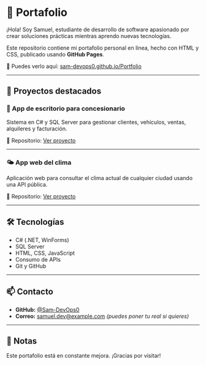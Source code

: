 # 💼 Portafolio 

¡Hola! Soy Samuel, estudiante de desarrollo de software apasionado por crear soluciones prácticas mientras aprendo nuevas tecnologías.

Este repositorio contiene mi portafolio personal en línea, hecho con HTML y CSS, publicado usando **GitHub Pages**.

🔗 Puedes verlo aquí: [sam-devops0.github.io/Portfolio](https://sam-devops0.github.io/Portfolio)

---

## 🚀 Proyectos destacados

### 🚗 App de escritorio para concesionario
Sistema en C# y SQL Server para gestionar clientes, vehículos, ventas, alquileres y facturación.

🔗 Repositorio: [Ver proyecto](https://github.com/Sam-DevOps0/concesionario)

---

### 🌤️ App web del clima
Aplicación web para consultar el clima actual de cualquier ciudad usando una API pública.

🔗 Repositorio: [Ver proyecto](https://github.com/Sam-DevOps0/app-clima)

---

## 🛠️ Tecnologías

- C# (.NET, WinForms)
- SQL Server
- HTML, CSS, JavaScript
- Consumo de APIs
- Git y GitHub

---

## 📫 Contacto

- **GitHub:** [@Sam-DevOps0](https://github.com/Sam-DevOps0)
- **Correo:** samuel.dev@example.com _(puedes poner tu real si quieres)_

---

## 📌 Notas

Este portafolio está en constante mejora. ¡Gracias por visitar!
